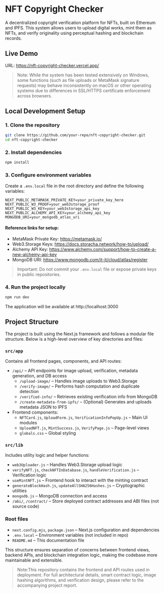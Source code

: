# NFT Copyright Checker

A decentralized copyright verification platform for NFTs, built on Ethereum and IPFS. This system allows users to upload digital works, mint them as NFTs, and verify originality using perceptual hashing and blockchain records.


## Live Demo

URL: https://nft-copyright-checker.vercel.app/

> Note: While the system has been tested extensively on Windows, some functions (such as file uploads or MetaMask signature requests) may behave inconsistently on macOS or other operating systems due to differences in SSL/HTTPS certificate enforcement across browsers.



## Local Development Setup

### 1. Clone the repository

```bash
git clone https://github.com/your-repo/nft-copyright-checker.git
cd nft-copyright-checker
```

### 2. Install dependencies

```bash
npm install
```

### 3. Configure environment variables

Create a `.env.local` file in the root directory and define the following variables:

```env
NEXT_PUBLIC_METAMASK_PRIVATE_KEY=your_private_key_here
NEXT_PUBLIC_W3_PROOF=your_web3storage_proof
NEXT_PUBLIC_W3_KEY=your_web3storage_api_key
NEXT_PUBLIC_ALCHEMY_API_KEY=your_alchemy_api_key
MONGODB_URI=your_mongodb_atlas_uri
```

#### Reference links for setup:
- MetaMask Private Key: https://metamask.io/
- Web3.Storage Keys: https://docs.storacha.network/how-to/upload/
- Alchemy API Key: https://www.alchemy.com/support/how-to-create-a-new-alchemy-api-key
- MongoDB URI: https://www.mongodb.com/it-it/cloud/atlas/register

> Important: Do not commit your `.env.local` file or expose private keys in public repositories.



### 4. Run the project locally

```bash
npm run dev
```

The application will be available at http://localhost:3000


## Project Structure

The project is built using the Next.js framework and follows a modular file structure. Below is a high-level overview of key directories and files:

### `src/app`
Contains all frontend pages, components, and API routes:
- `/api/` – API endpoints for image upload, verification, metadata generation, and DB access
  - `/upload-image/` – Handles image uploads to Web3.Storage
  - `/verify-image/` – Performs hash computation and duplicate detection
  - `/verified-info/` – Retrieves existing verification info from MongoDB
  - `/create-metadata-from-ipfs/` – (Optional) Generates and uploads metadata JSON to IPFS
- Frontend components:
  - `NFTCard.js`, `UploadForm.js`, `VerificationInfoPopUp.js` – Main UI modules
  - `UploadNFT.js`, `MintSuccess.js`, `VerifyPage.js` – Page-level views
  - `globals.css` – Global styling

### `src/lib`
Includes utility logic and helper functions:
- `web3Uploader.js` – Handles Web3.Storage upload logic
- `verifyNFT.js`, `checkNFTInDatabase.js`, `handleVerification.js` – Verification logic
- `useMintNFT.js` – Frontend hook to interact with the minting contract
- `generateBlockHash.js`, `updateAllSHA256Hashes.js` – Cryptographic utilities
- `mongodb.js` – MongoDB connection and access
- `/abi/`, `/contract/` – Store deployed contract addresses and ABI files (not source code)

### Root files
- `next.config.mjs`, `package.json` – Next.js configuration and dependencies
- `.env.local` – Environment variables (not included in repo)
- `README.md` – This documentation file

This structure ensures separation of concerns between frontend views, backend APIs, and blockchain integration logic, making the codebase more maintainable and extensible.

> Note:This repository contains the frontend and API routes used in deployment. For full architectural details, smart contract logic, image hashing algorithms, and verification design, please refer to the accompanying project report.

